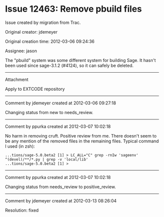# Issue 12463: Remove pbuild files

Issue created by migration from Trac.

Original creator: jdemeyer

Original creation time: 2012-03-06 09:24:36

Assignee: jason

The "pbuild" system was some different system for building Sage.  It hasn't been used since sage-3.1.2 (#4124), so it can safely be deleted.


---

Attachment

Apply to EXTCODE repository


---

Comment by jdemeyer created at 2012-03-06 09:27:18

Changing status from new to needs_review.


---

Comment by ppurka created at 2012-03-07 10:02:18

No harm in removing cruft. Positive review from me. There doesn't seem to be any mention of the removed files in the remaining files. Typical command I used (in zsh):

```
...tions/sage-5.0.beta2 [1] > LC_ALL="C" grep -rnIw 'sageenv' ^(devel)/**/*.py | grep -v 'local/lib'
...tions/sage-5.0.beta2 [1] >
```



---

Comment by ppurka created at 2012-03-07 10:02:18

Changing status from needs_review to positive_review.


---

Comment by jdemeyer created at 2012-03-13 08:26:04

Resolution: fixed
